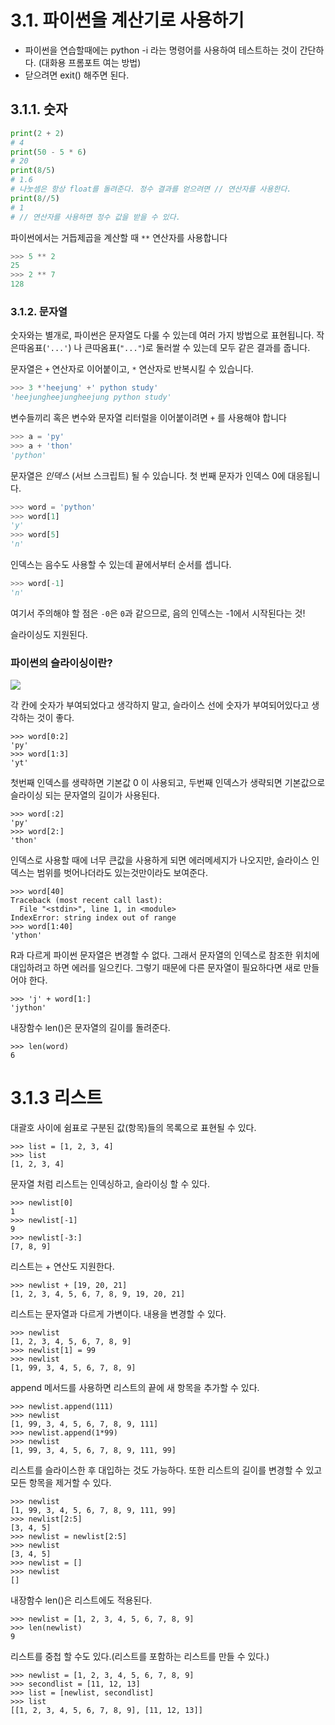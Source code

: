 # 3.1. 파이썬을 계산기로 사용하기

* 파이썬을 연습할때에는 python -i 라는 명령어를 사용하여 테스트하는 것이 간단하다. (대화용 프롬포트 여는 방법)
* 닫으려면 exit() 해주면 된다.

## 3.1.1. 숫자

```python
print(2 + 2)
# 4
print(50 - 5 * 6)
# 20
print(8/5)
# 1.6
# 나눗셈은 항상 float를 돌려준다. 정수 결과를 얻으려면 // 연산자를 사용한다.
print(8//5)
# 1
# // 연산자를 사용하면 정수 값을 받을 수 있다.
```



파이썬에서는 거듭제곱을 계산할 때 `**` 연산자를 사용합니다

```python
>>> 5 ** 2
25  
>>> 2 ** 7
128 
```



### 3.1.2. 문자열

숫자와는 별개로, 파이썬은 문자열도 다룰 수 있는데 여러 가지 방법으로 표현됩니다. 작은따옴표(`'...'`) 나 큰따옴표(`"..."`)로 둘러쌀 수 있는데 모두 같은 결과를 줍니다. 



문자열은 `+` 연산자로 이어붙이고, `*` 연산자로 반복시킬 수 있습니다.

```python
>>> 3 *'heejung' +' python study' 
'heejungheejungheejung python study'
```



변수들끼리 혹은 변수와 문자열 리터럴을 이어붙이려면 `+` 를 사용해야 합니다

```python
>>> a = 'py'
>>> a + 'thon'
'python'
```



문자열은 *인덱스* (서브 스크립트) 될 수 있습니다. 첫 번째 문자가 인덱스 0에 대응됩니다. 

```python
>>> word = 'python'
>>> word[1]
'y'
>>> word[5]
'n'
```



인덱스는 음수도 사용할 수 있는데 끝에서부터 순서를 셉니다.

```python
>>> word[-1]
'n'
```

여기서 주의해야 할 점은 `-0`은 `0`과 같으므로, 음의 인덱스는 -1에서 시작된다는 것!



슬라이싱도 지원된다. 

### 파이썬의 슬라이싱이란?

<img src='https://media.vlpt.us/post-images/ceres/617c4870-4349-11ea-9cc9-bd6fa31ea7d5/%EC%BA%A1%EC%B2%98.PNG'>

각 칸에 숫자가 부여되었다고 생각하지 말고, 슬라이스 선에 숫자가 부여되어있다고 생각하는 것이 좋다.

```
>>> word[0:2]
'py'
>>> word[1:3]
'yt'
```



첫번째 인덱스를 생략하면 기본값 0 이 사용되고, 두번째 인덱스가 생략되면 기본값으로 슬라이싱 되는 문자열의 길이가 사용된다.

```
>>> word[:2]
'py'
>>> word[2:]
'thon'
```



인덱스로 사용할 때에 너무 큰값을 사용하게 되면 에러메세지가 나오지만, 슬라이스 인덱스는 범위를 벗어나더라도 있는것만이라도 보여준다.

```
>>> word[40]
Traceback (most recent call last):
  File "<stdin>", line 1, in <module>
IndexError: string index out of range
>>> word[1:40]
'ython'
```



R과 다르게 파이썬 문자열은 변경할 수 없다. 그래서 문자열의 인덱스로 참조한 위치에 대입하려고 하면 에러를 일으킨다. 그렇기 때문에 다른 문자열이 필요하다면 새로 만들어야 한다.

```
>>> 'j' + word[1:]
'jython'
```



내장함수 len()은 문자열의 길이를 돌려준다.

```
>>> len(word)
6
```



# 3.1.3 리스트

대괄호 사이에 쉼표로 구분된 값(항목)들의 목록으로 표현될 수 있다. 

```
>>> list = [1, 2, 3, 4]
>>> list
[1, 2, 3, 4]
```



문자열 처럼 리스트는 인덱싱하고, 슬라이싱 할 수 있다.

```
>>> newlist[0]
1
>>> newlist[-1]
9
>>> newlist[-3:]
[7, 8, 9]
```



리스트는 + 연산도 지원한다.

```
>>> newlist + [19, 20, 21]
[1, 2, 3, 4, 5, 6, 7, 8, 9, 19, 20, 21]
```



리스트는 문자열과 다르게 가변이다. 내용을 변경할 수 있다.

```
>>> newlist
[1, 2, 3, 4, 5, 6, 7, 8, 9]
>>> newlist[1] = 99
>>> newlist
[1, 99, 3, 4, 5, 6, 7, 8, 9]
```



append 메서드를 사용하면 리스트의 끝에 새 항목을 추가할 수 있다.

```
>>> newlist.append(111)
>>> newlist
[1, 99, 3, 4, 5, 6, 7, 8, 9, 111]
>>> newlist.append(1*99)
>>> newlist
[1, 99, 3, 4, 5, 6, 7, 8, 9, 111, 99]
```



리스트를 슬라이스한 후 대입하는 것도 가능하다. 또한 리스트의 길이를 변경할 수 있고 모든 항목을 제거할 수 있다.

```
>>> newlist
[1, 99, 3, 4, 5, 6, 7, 8, 9, 111, 99]
>>> newlist[2:5]
[3, 4, 5]
>>> newlist = newlist[2:5]
>>> newlist
[3, 4, 5]
>>> newlist = []
>>> newlist      
[]
```



내장함수 len()은 리스트에도 적용된다.

```
>>> newlist = [1, 2, 3, 4, 5, 6, 7, 8, 9]
>>> len(newlist)
9
```



리스트를 중첩 할 수도 있다.(리스트를 포함하는 리스트를 만들 수 있다.)

```
>>> newlist = [1, 2, 3, 4, 5, 6, 7, 8, 9]
>>> secondlist = [11, 12, 13]
>>> list = [newlist, secondlist]
>>> list
[[1, 2, 3, 4, 5, 6, 7, 8, 9], [11, 12, 13]]
```

